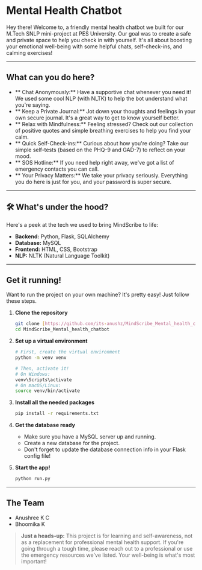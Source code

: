#  Mental Health Chatbot

Hey there! Welcome to, a friendly mental health chatbot we built for our M.Tech SNLP mini-project at PES University. Our goal was to create a safe and private space to help you check in with yourself. It's all about boosting your emotional well-being with some helpful chats, self-check-ins, and calming exercises!

---

##  What can you do here?

-   ** Chat Anonymously:** Have a supportive chat whenever you need it! We used some cool NLP (with NLTK) to help the bot understand what you're saying.
-   ** Keep a Private Journal:** Jot down your thoughts and feelings in your own secure journal. It's a great way to get to know yourself better.
-   ** Relax with Mindfulness:** Feeling stressed? Check out our collection of positive quotes and simple breathing exercises to help you find your calm.
-   ** Quick Self-Check-ins:** Curious about how you're doing? Take our simple self-tests (based on the PHQ-9 and GAD-7) to reflect on your mood.
-   ** SOS Hotline:** If you need help right away, we've got a list of emergency contacts you can call.
-   ** Your Privacy Matters:** We take your privacy seriously. Everything you do here is just for you, and your password is super secure.

---

## 🛠 What's under the hood?

Here's a peek at the tech we used to bring MindScribe to life:

-   **Backend:** Python, Flask, SQLAlchemy
-   **Database:** MySQL
-   **Frontend:** HTML, CSS, Bootstrap
-   **NLP:** NLTK (Natural Language Toolkit)

---

##  Get it running!

Want to run the project on your own machine? It's pretty easy! Just follow these steps.

1.  **Clone the repository**
    ```bash
    git clone [https://github.com/its-anushz/MindScribe_Mental_health_chatbot.git](https://github.com/its-anushz/MindScribe_Mental_health_chatbot.git)
    cd MindScribe_Mental_health_chatbot
    ```

2.  **Set up a virtual environment**
    ```bash
    # First, create the virtual environment
    python -m venv venv

    # Then, activate it!
    # On Windows:
    venv\Scripts\activate
    # On macOS/Linux:
    source venv/bin/activate
    ```

3.  **Install all the needed packages**
    ```bash
    pip install -r requirements.txt
    ```

4.  **Get the database ready**
    -   Make sure you have a MySQL server up and running.
    -   Create a new database for the project.
    -   Don't forget to update the database connection info in your Flask config file!

5.  **Start the app!**
    ```bash
    python run.py
    ```

---

##  The Team

* Anushree K C
* Bhoomika K

> **Just a heads-up:** This project is for learning and self-awareness, not as a replacement for professional mental health support. If you're going through a tough time, please reach out to a professional or use the emergency resources we've listed. Your well-being is what's most important!

